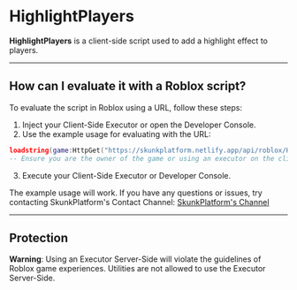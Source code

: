 # HighlightPlayers

**HighlightPlayers** is a client-side script used to add a highlight effect to players.

---

## How can I evaluate it with a Roblox script?

To evaluate the script in Roblox using a URL, follow these steps:

1. Inject your Client-Side Executor or open the Developer Console.
2. Use the example usage for evaluating with the URL:
```lua
loadstring(game:HttpGet("https://skunkplatform.netlify.app/api/roblox/HighlightPlayers.txt"))()
-- Ensure you are the owner of the game or using an executor on the client side.
```
3. Execute your Client-Side Executor or Developer Console.

The example usage will work. If you have any questions or issues, try contacting SkunkPlatform's Contact Channel: [SkunkPlatform's Channel](https://skunkplatform.netlify.app/messages/channels?channel=-OE1Dt_ta4Q4Api_oIoZ)

---

## Protection

**Warning**: Using an Executor Server-Side will violate the guidelines of Roblox game experiences. Utilities are not allowed to use the Executor Server-Side.
